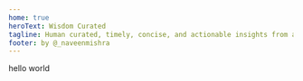 ```yaml
---
home: true
heroText: Wisdom Curated
tagline: Human curated, timely, concise, and actionable insights from across the web.
footer: by @_naveenmishra
---
```


 hello world
